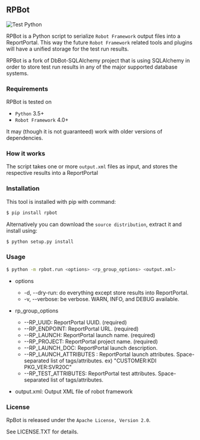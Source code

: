 ## RPBot

![Test Python](https://github.com/doyou89/RPBot/workflows/Test%20Python/badge.svg)

RPBot is a Python script to serialize `Robot Framework`  output files into
a ReportPortal. This way the future `Robot Framework` related tools and
plugins will have a unified storage for the test run results.

RPBot is a fork of DbBot-SQLAlchemy project that is using SQLAlchemy in order
to store test run results in any of the major supported database systems.

### Requirements

RPBot is tested on

-  `Python` 3.5+
-  `Robot Framework` 4.0+

It may (though it is not guaranteed) work with older versions of dependencies.

### How it works

The script takes one or more `output.xml` files as input, and stores
the respective results into a ReportPortal

### Installation

This tool is installed with pip with command:
```sh
$ pip install rpbot
```

Alternatively you can download the `source distribution`, extract it and
install using:

```sh
$ python setup.py install
```

### Usage

```sh
$ python -m rpbot.run <options> <rp_group_options> <output.xml>
```

- options
  - -d, --dry-run: do everything except store results into ReportPortal.
  - -v, --verbose: be verbose. WARN, INFO, and DEBUG available.

- rp_group_options
  - --RP_UUID: ReportPortal UUID. (required)
  - --RP_ENDPOINT: ReportPortal URL. (required)
  - --RP_LAUNCH: ReportPortal launch name. (required)
  - --RP_PROJECT: ReportPortal project name. (required)
  - --RP_LAUNCH_DOC: ReportPortal launch description.
  - --RP_LAUNCH_ATTRIBUTES : ReportPortal launch attributes. Space-separated list of tags/attributes. ex) "CUSTOMER:KDI PKG_VER:SVR20C"
  - --RP_TEST_ATTRIBUTES: ReportPortal test attributes. Space-separated list of tags/attributes.

- output.xml: Output XML file of robot framework

### License

RpBot is released under the `Apache License, Version 2.0`.

See LICENSE.TXT for details.
